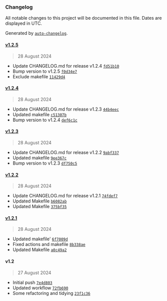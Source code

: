 ### Changelog

All notable changes to this project will be documented in this file. Dates are displayed in UTC.

Generated by [`auto-changelog`](https://github.com/CookPete/auto-changelog).

#### [v1.2.5](https://github.com/jamtur01/Weather.spoon/compare/v1.2.4...v1.2.5)

> 28 August 2024

- Update CHANGELOG.md for release v1.2.4 [`fd51b10`](https://github.com/jamtur01/Weather.spoon/commit/fd51b102ecf3ad1b5a951db98ff457cd99b9c747)
- Bump version to v1.2.5 [`f0d34e7`](https://github.com/jamtur01/Weather.spoon/commit/f0d34e73eefe253b28dbf390f1646467f36c8d76)
- Exclude makefile [`11429d4`](https://github.com/jamtur01/Weather.spoon/commit/11429d4251ac5f73f87cfebcd4226c8273d85991)

#### [v1.2.4](https://github.com/jamtur01/Weather.spoon/compare/v1.2.3...v1.2.4)

> 28 August 2024

- Update CHANGELOG.md for release v1.2.3 [`44b4eec`](https://github.com/jamtur01/Weather.spoon/commit/44b4eecc69e3c1c6ede92f1df30b5c57d7e2c64b)
- Updated makefile [`c51307b`](https://github.com/jamtur01/Weather.spoon/commit/c51307b8c2906dcbd76e45f3ffd31e90fd971704)
- Bump version to v1.2.4 [`def6c1c`](https://github.com/jamtur01/Weather.spoon/commit/def6c1cf294ef0b79508fd2d6fbe89d5e176067f)

#### [v1.2.3](https://github.com/jamtur01/Weather.spoon/compare/v1.2.2...v1.2.3)

> 28 August 2024

- Update CHANGELOG.md for release v1.2.2 [`9abf337`](https://github.com/jamtur01/Weather.spoon/commit/9abf3371b7c18ae1680b10967f9729b73853da38)
- Updated makefile [`9ee367c`](https://github.com/jamtur01/Weather.spoon/commit/9ee367cbcc9b0238a95ad659b26655d07aa22dcd)
- Bump version to v1.2.3 [`df750c5`](https://github.com/jamtur01/Weather.spoon/commit/df750c52e32a45b15279d43dfc9ab8dc5c04f694)

#### [v1.2.2](https://github.com/jamtur01/Weather.spoon/compare/v1.2.1...v1.2.2)

> 28 August 2024

- Update CHANGELOG.md for release v1.2.1 [`74fdef7`](https://github.com/jamtur01/Weather.spoon/commit/74fdef73a8c08d974f57844a418a2ba11c3db4c3)
- Updated Makefile [`b6082ab`](https://github.com/jamtur01/Weather.spoon/commit/b6082ab925d0ce8eeb5864e8ab5fa888aa2d1302)
- Updated Makefile [`375bf35`](https://github.com/jamtur01/Weather.spoon/commit/375bf35dd662de0e59847499004a296faf229061)

#### [v1.2.1](https://github.com/jamtur01/Weather.spoon/compare/v1.2...v1.2.1)

> 28 August 2024

- Updated makefile' [`6f7009d`](https://github.com/jamtur01/Weather.spoon/commit/6f7009d110ac6618f842178b1c5e1e8bb915fea2)
- Fixed actions and makefile [`8b338ae`](https://github.com/jamtur01/Weather.spoon/commit/8b338ae0b1cb21b575b2633e2ca890d768d82761)
- Updated Makefile [`a0c49a2`](https://github.com/jamtur01/Weather.spoon/commit/a0c49a214735f77629101c1505aeadff4dd30ae0)

#### v1.2

> 27 August 2024

- Initial push [`7e4d803`](https://github.com/jamtur01/Weather.spoon/commit/7e4d803539899019ebad7806ca87de9e73ccf4fe)
- Updated workflow [`72fb690`](https://github.com/jamtur01/Weather.spoon/commit/72fb690749b1097269bffb41271e4c801eb5a9e9)
- Some refactoring and tidying [`23f1c36`](https://github.com/jamtur01/Weather.spoon/commit/23f1c360d68f740ba385d0e38c6399d982cf06b3)
